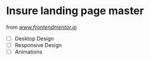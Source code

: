 # Insure landing page master

from *www.frontendmentor.io*

- [ ] Desktop Design
- [ ] Responsive Design
- [ ] Animations
